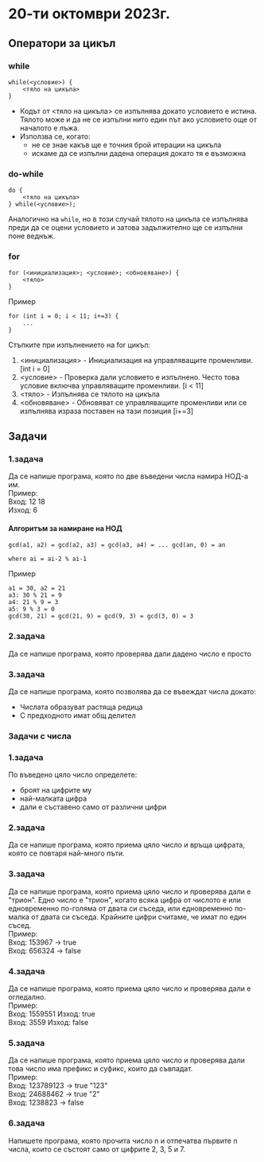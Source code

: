 # 20-ти октомври 2023г.

## Оператори за цикъл

### while
```
while(<условие>) {
    <тяло на цикъла>
}
```
- Кодът от <тяло на цикъла> се изпълнява докато условието е истина. Тялото може и да не се изпълни нито един път ако условието още от началото е лъжа.
- Използва се, когато:
    - не се знае какъв ще е точния брой итерации на цикъла 
    - искаме да се изпълни дадена операция докато тя е възможна

### do-while
```
do {
    <тяло на цикъла>
} while(<условие>);
```
Аналогично на `while`, но в този случай тялото на цикъла се изпълнява преди да се оцени условието и затова задължително ще се изпълни поне веднъж.

### for
```
for (<инициализация>; <условие>; <обновяване>) {
    <тяло>
}
```
Пример
```
for (int i = 0; i < 11; i+=3) {
    ...
}
```
Стъпките при изпълнението на for цикъл:
1. <инициализация> - Инициализация на управляващите променливи. [int i = 0]
2. <условие> - Проверка дали условието е изпълнено. Често това условие включва управляващите променливи. [i < 11]
3. <тяло> - Изпълнява се тялото на цикъла
4. <обновяване> - Обновяват се управляващите променливи или се изпълнява израза поставен на тази позиция [i+=3]

## Задачи
### 1.задача
Да се напише програма, която по две въведени числа намира НОД-а им.  
Пример:  
Вход: 12 18  
Изход: 6  

#### Алгоритъм за намиране на НОД
```
gcd(a1, a2) = gcd(a2, a3) = gcd(a3, a4) = ... gcd(an, 0) = an

where ai = ai-2 % ai-1
```
Пример
```
a1 = 30, a2 = 21
a3: 30 % 21 = 9
a4: 21 % 9 = 3
a5: 9 % 3 = 0
gcd(30, 21) = gcd(21, 9) = gcd(9, 3) = gcd(3, 0) = 3 
```

### 2.задача
Да се напише програма, която проверява дали дадено число е просто

### 3.задача
Да се напише програма, която позволява да се въвеждат числа докато:

- Числата образуват растяща редица
- С предходното имат общ делител

###  Задачи с числа
### 1.задача
По въведено цяло число определете:
- броят на цифрите му
- най-малката цифра
- дали е съставено само от различни цифри

### 2.задача
Да се напише програма, която приема цяло число и връща цифрата, която се повтаря най-много пъти.

### 3.задача
Да се напише програма, която приема цяло число и проверява дали е "трион". Едно число е "трион", когато всяка цифра от числото е или едновременно по-голяма от двата си съседа, или едновременно по-малка от двата си съседа. Крайните цифри считаме, че имат по един съсед.  
Пример:  
Вход: 153967 -> true  
Вход: 656324 -> false

### 4.задача
Да се напише програма, която приема цяло число и проверява дали е огледално.  
Пример:   
Вход: 1559551 Изход: true  
Вход: 3559 Изход: false

### 5.задача
Да се напише програма, която приема цяло число и проверява дали това число има префикс и суфикс, които да съвпадат.  
Пример:  
Вход: 123789123 -> true "123"  
Вход: 24688462 -> true "2"  
Вход: 1238823 -> false


### 6.задача
Напишете програма, която прочита число n и отпечатва първите n числа, които се състоят само от цифрите 2, 3, 5 и 7.
